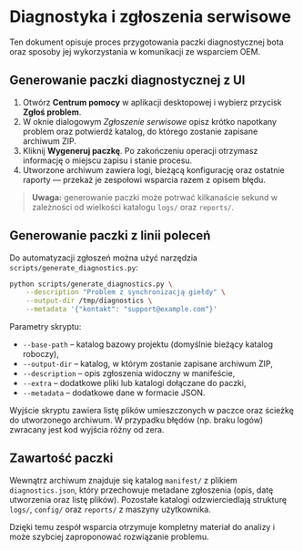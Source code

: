 # Diagnostyka i zgłoszenia serwisowe

Ten dokument opisuje proces przygotowania paczki diagnostycznej bota oraz sposoby jej wykorzystania w komunikacji ze wsparciem OEM.

## Generowanie paczki diagnostycznej z UI
1. Otwórz **Centrum pomocy** w aplikacji desktopowej i wybierz przycisk **Zgłoś problem**.
2. W oknie dialogowym *Zgłoszenie serwisowe* opisz krótko napotkany problem oraz potwierdź katalog, do którego zostanie zapisane archiwum ZIP.
3. Kliknij **Wygeneruj paczkę**. Po zakończeniu operacji otrzymasz informację o miejscu zapisu i stanie procesu.
4. Utworzone archiwum zawiera logi, bieżącą konfigurację oraz ostatnie raporty — przekaż je zespołowi wsparcia razem z opisem błędu.

> **Uwaga:** generowanie paczki może potrwać kilkanaście sekund w zależności od wielkości katalogu `logs/` oraz `reports/`.

## Generowanie paczki z linii poleceń
Do automatyzacji zgłoszeń można użyć narzędzia `scripts/generate_diagnostics.py`:

```bash
python scripts/generate_diagnostics.py \
    --description "Problem z synchronizacją giełdy" \
    --output-dir /tmp/diagnostics \
    --metadata '{"kontakt": "support@example.com"}'
```

Parametry skryptu:
- `--base-path` – katalog bazowy projektu (domyślnie bieżący katalog roboczy),
- `--output-dir` – katalog, w którym zostanie zapisane archiwum ZIP,
- `--description` – opis zgłoszenia widoczny w manifeście,
- `--extra` – dodatkowe pliki lub katalogi dołączane do paczki,
- `--metadata` – dodatkowe dane w formacie JSON.

Wyjście skryptu zawiera listę plików umieszczonych w paczce oraz ścieżkę do utworzonego archiwum. W przypadku błędów (np. braku logów) zwracany jest kod wyjścia różny od zera.

## Zawartość paczki
Wewnątrz archiwum znajduje się katalog `manifest/` z plikiem `diagnostics.json`, który przechowuje metadane zgłoszenia (opis, datę utworzenia oraz listę plików). Pozostałe katalogi odzwierciedlają strukturę `logs/`, `config/` oraz `reports/` z maszyny użytkownika.

Dzięki temu zespół wsparcia otrzymuje kompletny materiał do analizy i może szybciej zaproponować rozwiązanie problemu.
